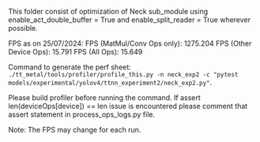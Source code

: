 This folder consist of optimization of Neck sub_module using enable_act_double_buffer = True and enable_split_reader = True wherever possible.

FPS as on 25/07/2024:
FPS (MatMul/Conv Ops only): 1275.204
FPS (Other Device Ops): 15.791
FPS (All Ops): 15.649

Command to generate the perf sheet: `./tt_metal/tools/profiler/profile_this.py -n neck_exp2 -c "pytest models/experimental/yolov4/ttnn_experiment2/neck_exp2.py"`.

Please build profiler before running the command.
If assert len(deviceOps[device]) == len issue is encountered please comment that assert statement in process_ops_logs.py file.

Note: The FPS may change for each run.
